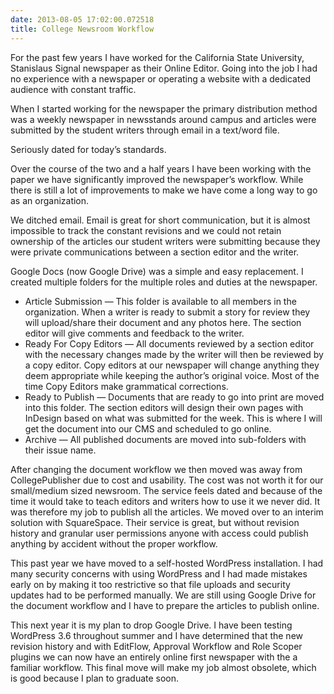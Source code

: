 ```yaml
---
date: 2013-08-05 17:02:00.072518
title: College Newsroom Workflow
---
```


For the past few years I have worked for the California State University, Stanislaus Signal newspaper as their Online Editor. Going into the job I had no experience with a newspaper or operating a website with a dedicated audience with constant traffic.

When I started working for the newspaper the primary distribution method was a weekly newspaper in newsstands around campus and articles were submitted by the student writers through email in a text/word file.

Seriously dated for today’s standards.

Over the course of the two and a half years I have been working with the paper we have significantly improved the newspaper’s workflow. While there is still a lot of improvements to make we have come a long way to go as an organization.

We ditched email. Email is great for short communication, but it is almost impossible to track the constant revisions and we could not retain ownership of the articles our student writers were submitting because they were private communications between a section editor and the writer.

Google Docs (now Google Drive) was a simple and easy replacement. I created multiple folders for the multiple roles and duties at the newspaper.

* Article Submission — This folder is available to all members in the organization. When a writer is ready to submit a story for review they will upload/share their document and any photos here. The section editor will give comments and feedback to the writer.
* Ready For Copy Editors — All documents reviewed by a section editor with the necessary changes made by the writer will then be reviewed by a copy editor. Copy editors at our newspaper will change anything they deem appropriate while keeping the author’s original voice. Most of the time Copy Editors make grammatical corrections.
* Ready to Publish — Documents that are ready to go into print are moved into this folder. The section editors will design their own pages with InDesign based on what was submitted for the week. This is where I will get the document into our CMS and scheduled to go online.
* Archive — All published documents are moved into sub-folders with their issue name.

After changing the document workflow we then moved was away from CollegePublisher due to cost and usability. The cost was not worth it for our small/medium sized newsroom. The service feels dated and because of the time it would take to teach editors and writers how to use it we never did. It was therefore my job to publish all the articles. We moved over to an interim solution with SquareSpace. Their service is great, but without revision history and granular user permissions anyone with access could publish anything by accident without the proper workflow.

This past year we have moved to a self-hosted WordPress installation. I had many security concerns with using WordPress and I had made mistakes early on by making it too restrictive so that file uploads and security updates had to be performed manually. We are still using Google Drive for the document workflow and I have to prepare the articles to publish online.

This next year it is my plan to drop Google Drive. I have been testing WordPress 3.6 throughout summer and I have determined that the new revision history and with EditFlow, Approval Workflow and Role Scoper plugins we can now have an entirely online first newspaper with the a familiar workflow. This final move will make my job almost obsolete, which is good because I plan to graduate soon.
